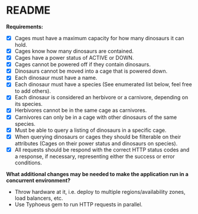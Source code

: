 # README
**Requirements:**
- [x] Cages must have a maximum capacity for how many dinosaurs it can hold.
- [x] Cages know how many dinosaurs are contained.
- [x] Cages have a power status of ACTIVE or DOWN.
- [x] Cages cannot be powered off if they contain dinosaurs.
- [x] Dinosaurs cannot be moved into a cage that is powered down.
- [x] Each dinosaur must have a name.
- [x] Each dinosaur must have a species (See enumerated list below, feel free to add others).
- [x] Each dinosaur is considered an herbivore or a carnivore, depending on its species.
- [x] Herbivores cannot be in the same cage as carnivores.
- [x] Carnivores can only be in a cage with other dinosaurs of the same species.
- [x] Must be able to query a listing of dinosaurs in a specific cage.
- [x] When querying dinosaurs or cages they should be filterable on their attributes (Cages on their power status and dinosaurs on species).
- [x] All requests should be respond with the correct HTTP status codes and a response, if necessary, representing either the success or error conditions.

**What additional changes may be needed to make the application run in a concurrent environment?**
* Throw hardware at it, i.e. deploy to multiple regions/availability zones, load balancers, etc.
* Use Typhoeus gem to run HTTP requests in parallel.
